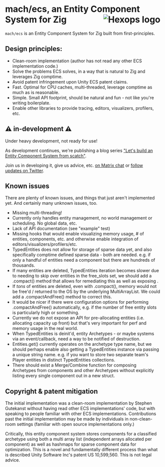 # mach/ecs, an Entity Component System for Zig <a href="https://hexops.com"><img align="right" alt="Hexops logo" src="https://raw.githubusercontent.com/hexops/media/master/readme.svg"></img></a>

`mach/ecs` is an Entity Component System for Zig built from first-principles.

## Design principles:

* Clean-room implementation (author has not read any other ECS implementation code.)
* Solve the problems ECS solves, in a way that is natural to Zig and leverages Zig comptime.
* Avoid patent infringement upon Unity ECS patent claims.
* Fast. Optimal for CPU caches, multi-threaded, leverage comptime as much as is reasonable.
* Simple. Small API footprint, should be natural and fun - not like you're writing boilerplate.
* Enable other libraries to provide tracing, editors, visualizers, profilers, etc.

## ⚠️ in-development ⚠️

Under heavy development, not ready for use!

As development continues, we're publishing a blog series ["Let's build an Entity Component System from scatch"](https://devlog.hexops.com/categories/lets-build-an-ecs).

Join us in developing it, give us advice, etc. [on Matrix chat](https://matrix.to/#/#ecs:matrix.org) or [follow updates on Twitter](https://twitter.com/machengine).

## Known issues

There are plenty of known issues, and things that just aren't implemented yet. And certainly many unknown issues, too.

* Missing multi-threading!
* Currently only handles entity management, no world management or scheduling. No global data, etc.
* Lack of API documentation (see "example" test)
* Missing hooks that would enable visualizing memory usage, # of entities, components, etc. and otherwise enable integration of editors/visualizers/profilers/etc.
* TypedEntities does not allow for storage of sparse data yet, and also specifically comptime defined sparse data - both are needed. e.g. if only a handful of entities need a component but there are hundreds of thousands.
* If many entities are deleted, TypedEntities iteration becomes slower due to needing to skip over entities in the free_slots set, we should add a .compact() method that allows for remediating this as well as exposing .
* If *tons* of entities are deleted, even with .compact(), memory would not be free'd / returned to the OS by the underlying MultiArrayList. We could add a .compactAndFree() method to correct this.
* It would be nicer if there were configuration options for performing .compactAndFree() automatically, e.g. if the number of free entity slots is particularly high or something.
* Currently we do not expose an API for pre-allocating entities (i.e. allocating capacity up front) but that's very important for perf and memory usage in the real world.
* When TypedEntities is deinit'd, entity Archetypes - or maybe systems via an event/callback, need a way to be notified of destruction.
* Entities.get() currently operates on the archetype type name, but we should perhaps enable also getting a TypedEntities instance via passing a unique string name. e.g. if you want to store two separate team's Player entities in distinct TypedEntities collections.
* There should exist a Merge/Combine function for composing Archetypes from components and other Archetypes without explicitly listing every single component out in a new struct.

## Copyright & patent mitigation

The initial implementation was a clean-room implementation by Stephen Gutekanst without having
read other ECS implementations' code, but with speaking to people familiar with other ECS
implementations. Contributions past the initial implementation may be made by individuals in
non-clean-room settings (familiar with open source implementations only.)

Critically, this entity component system stores components for a classified archetype using both
a multi array list (independent arrays allocated per component) as well as hashmaps for sparse
component data for optimization. This is a novel and fundamentally different process than what
is described Unity Software Inc's patent US 10,599,560. This is not legal advice.
